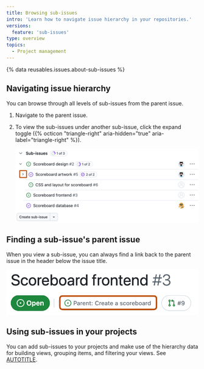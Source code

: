 ```yaml
---
title: Browsing sub-issues
intro: 'Learn how to navigate issue hierarchy in your repositories.'
versions:
  feature: 'sub-issues'
type: overview
topics:
  - Project management
---
```


{% data reusables.issues.about-sub-issues %}

## Navigating issue hierarchy

You can browse through all levels of sub-issues from the parent issue.

1. Navigate to the parent issue.
1. To view the sub-issues under another sub-issue, click the expand toggle ({% octicon "triangle-right" aria-hidden="true" aria-label="triangle-right" %}).

   ![Screenshot of a sub-issues section. The expand toggle is highlighted with an orange rectangle.](/assets/images/help/issues/sub-issue-expand.png)

## Finding a sub-issue's parent issue

When you view a sub-issue, you can always find a link back to the parent issue in the header below the issue title.

![Screenshot of a sub-issue's header. The link to the parent issue, "Parent: create a scoreboard", is highlighted with an orange rectangle.](/assets/images/help/issues/sub-issue-parent.png)

## Using sub-issues in your projects

You can add sub-issues to your projects and make use of the hierarchy data for building views, grouping items, and filtering your views. See [AUTOTITLE](/issues/planning-and-tracking-with-projects/understanding-fields/about-parent-issue-and-sub-issue-progress-fields).
